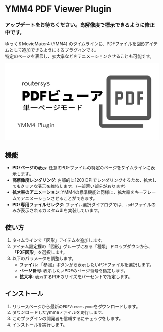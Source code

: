 # YMM4 PDF Viewer Plugin
### アップデートをお待ちください。高解像度で標示できるように修正中です。

ゆっくりMovieMaker4 (YMM4) のタイムラインに、PDFファイルを図形アイテムとして追加できるようにするプラグインです。  
特定のページを表示し、拡大率などをアニメーションさせることも可能です。

![image](https://github.com/routersys/YMM4-PDF/blob/main/image_file.png)

## 機能

-   **PDFページの表示**: 任意のPDFファイルの特定のページをタイムラインに表示します。
-   **高解像度レンダリング**: 内部的に1200 DPIでレンダリングするため、拡大してもクリアな表示を維持します。(一部荒い部分があります)
-   **拡大率のアニメーション**: YMM4の標準機能と同様に、拡大率をキーフレームでアニメーションさせることができます。
-   **PDF専用ファイルセレクタ**: ファイル選択ダイアログでは、`.pdf`ファイルのみが表示されるカスタムUIを実装しています。

## 使い方

1.  タイムラインで「図形」アイテムを追加します。
2.  アイテム設定欄の「図形」グループにある「種類」ドロップダウンから、「**PDF図形**」を選択します。
3.  以下のパラメータを調整します。
    -   **ファイル**: 「参照」ボタンから表示したいPDFファイルを選択します。
    -   **ページ番号**: 表示したいPDFのページ番号を指定します。
    -   **拡大率**: 表示するPDFのサイズをパーセントで指定します。

## インストール

1.  リリースページから最新の`PDFViewer.ymme`をダウンロードします。
2.  ダウンロードしたymmeファイルを実行します。
3.  このプラグインの開発者を信頼するにチェックをします。
4.  インストールを実行します。
